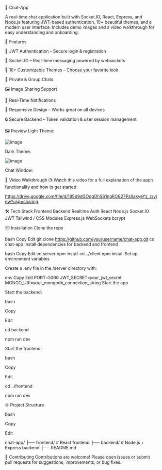 💬 Chat-App

A real-time chat application built with Socket.IO, React, Express, and Node.js featuring JWT-based authentication, 10+ beautiful themes, and a modern user interface. Includes demo images and a video walkthrough for easy understanding and onboarding.

🚀 Features

🔐 JWT Authentication – Secure login & registration

🧠 Socket.IO – Real-time messaging powered by websockets

🎨 10+ Customizable Themes – Choose your favorite look

👥 Private & Group Chats

🖼️ Image Sharing Support

🔔 Real-Time Notifications

📱 Responsive Design – Works great on all devices

🔒 Secure Backend – Token validation & user session management

🖼️ Preview
Light Theme:

![image](https://github.com/user-attachments/assets/67858db0-8fce-4ac3-aaba-c92e700aa91b)

Dark Theme:

![image](https://github.com/user-attachments/assets/c7383f71-f0b0-4066-a3ad-59bec2050b4f)


Chat Window:

🎥 Video Walkthrough
📺 Watch this video for a full explanation of the app’s functionality and how to get started:

https://drive.google.com/file/d/185d9dGOogOhS61nqRO627Pz6akyeYz_z/view?usp=sharing



🛠️ Tech Stack
Frontend	Backend	Realtime	Auth
React	Node.js	Socket.IO	JWT
Tailwind / CSS Modules	Express.js	WebSockets	bcrypt

📦 Installation
Clone the repo

bash
Copy
Edit
git clone https://github.com/yourusername/chat-app.git
cd chat-app
Install dependencies for backend and frontend

bash
Copy
Edit
cd server
npm install
cd ../client
npm install
Set up environment variables

Create a .env file in the /server directory with:

env
Copy
Edit
PORT=5000
JWT_SECRET=your_jwt_secret
MONGO_URI=your_mongodb_connection_string
Start the app

Start the backend:

bash

Copy

Edit

cd backend

npm run dev

Start the frontend:

bash

Copy

Edit

cd ../frontend

npm run dev

⚙️ Project Structure

bash

Copy

Edit

chat-app/
├── frontend/           # React frontend
├── backend/           # Node.js + Express backend
├── README.md

🙌 Contributing
Contributions are welcome! Please open issues or submit pull requests for suggestions, improvements, or bug fixes.
